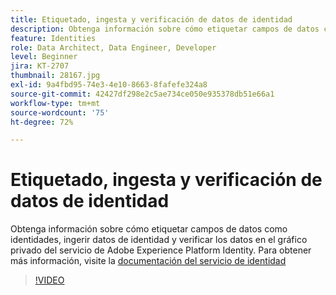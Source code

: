```yaml
---
title: Etiquetado, ingesta y verificación de datos de identidad
description: Obtenga información sobre cómo etiquetar campos de datos como identidades, ingerir datos de identidad y verificar los datos en el gráfico privado del servicio de Adobe Experience Platform Identity.
feature: Identities
role: Data Architect, Data Engineer, Developer
level: Beginner
jira: KT-2707
thumbnail: 28167.jpg
exl-id: 9a4fbd95-74e3-4e10-8663-8fafefe324a8
source-git-commit: 42427df298e2c5ae734ce050e935378db51e66a1
workflow-type: tm+mt
source-wordcount: '75'
ht-degree: 72%

---
```


# Etiquetado, ingesta y verificación de datos de identidad

Obtenga información sobre cómo etiquetar campos de datos como identidades, ingerir datos de identidad y verificar los datos en el gráfico privado del servicio de Adobe Experience Platform Identity. Para obtener más información, visite la [documentación del servicio de identidad](https://experienceleague.adobe.com/docs/experience-platform/identity/home.html?lang=es)


>[!VIDEO](https://video.tv.adobe.com/v/28167?quality=12&learn=on)
